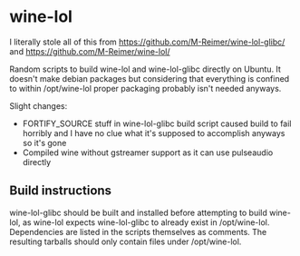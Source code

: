 # wine-lol

I literally stole all of this from https://github.com/M-Reimer/wine-lol-glibc/
and https://github.com/M-Reimer/wine-lol/

Random scripts to build wine-lol and wine-lol-glibc directly on Ubuntu. It
doesn't make debian packages but considering that everything is confined
to within /opt/wine-lol proper packaging probably isn't needed anyways.

Slight changes:

* FORTIFY_SOURCE stuff in wine-lol-glibc build script caused build to fail horribly
  and I have no clue what it's supposed to accomplish anyways so it's gone
* Compiled wine without gstreamer support as it can use pulseaudio directly

## Build instructions

wine-lol-glibc should be built and installed before attempting to build wine-lol,
as wine-lol expects wine-lol-glibc to already exist in /opt/wine-lol. Dependencies
are listed in the scripts themselves as comments. The resulting tarballs should
only contain files under /opt/wine-lol.

